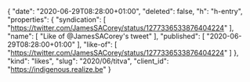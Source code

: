 {
  "date": "2020-06-29T08:28:00+01:00",
  "deleted": false,
  "h": "h-entry",
  "properties": {
    "syndication": [
      "https://twitter.com/JamesSACorey/status/1277336533876404224"
    ],
    "name": [
      "Like of @JamesSACorey's tweet"
    ],
    "published": [
      "2020-06-29T08:28:00+01:00"
    ],
    "like-of": [
      "https://twitter.com/JamesSACorey/status/1277336533876404224"
    ]
  },
  "kind": "likes",
  "slug": "2020/06/titva",
  "client_id": "https://indigenous.realize.be"
}
